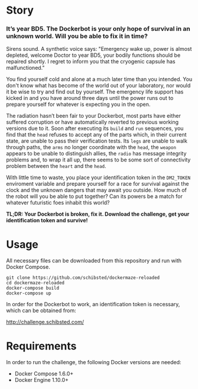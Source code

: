 # Story

### It’s year BD5. The Dockerbot is your only hope of survival in an unknown world. Will you be able to fix it in time?

Sirens sound. A synthetic voice says: "Emergency wake up, power is almost depleted, welcome Doctor to year BD5, your bodily functions should be repaired shortly. I regret to inform you that the cryogenic capsule has malfunctioned." 

You find yourself cold and alone at a much later time than you intended. You don't know what has become of the world out of your laboratory, nor would it be wise to try and find out by yourself. The emergency life support has kicked in and you have around three days until the power runs out to prepare yourself for whatever is expecting you in the open. 

The radiation hasn’t been fair to your Dockerbot, most parts have either suffered corruption or have automatically reverted to previous working versions due to it. Soon after executing its `build` and `run` sequences, you find that the `head` refuses to accept any of the parts which, in their current state, are unable to pass their verification tests. Its `legs` are unable to walk through paths, the `arms` no longer coordinate with the `head`, the `weapon` appears to be unable to distinguish allies, the `radio` has message integrity problems and, to wrap it all up, there seems to be some sort of connectivity problem between the `heart` and the `head`. 

With little time to waste, you place your identification token in the `DM2_TOKEN` enviroment variable and prepare yourself for a race for survival against the clock and the unknown dangers that may await you outside. How much of the robot will you be able to put together? Can its powers be a match for whatever futuristic foes inhabit this world?

**TL;DR: Your Dockerbot is broken, fix it. Download the challenge, get your identification token and survive!**

# Usage

All necessary files can be downloaded from this repository and run with Docker Compose.

```
git clone https://github.com/schibsted/dockermaze-reloaded
cd dockermaze-reloaded
docker-compose build
docker-compose up
```

In order for the Dockerbot to work, an identification token is necessary, which can be obtained from:

http://challenge.schibsted.com/

# Requirements

In order to run the challenge, the following Docker versions are needed:

- Docker Compose 1.6.0+
- Docker Engine 1.10.0+
